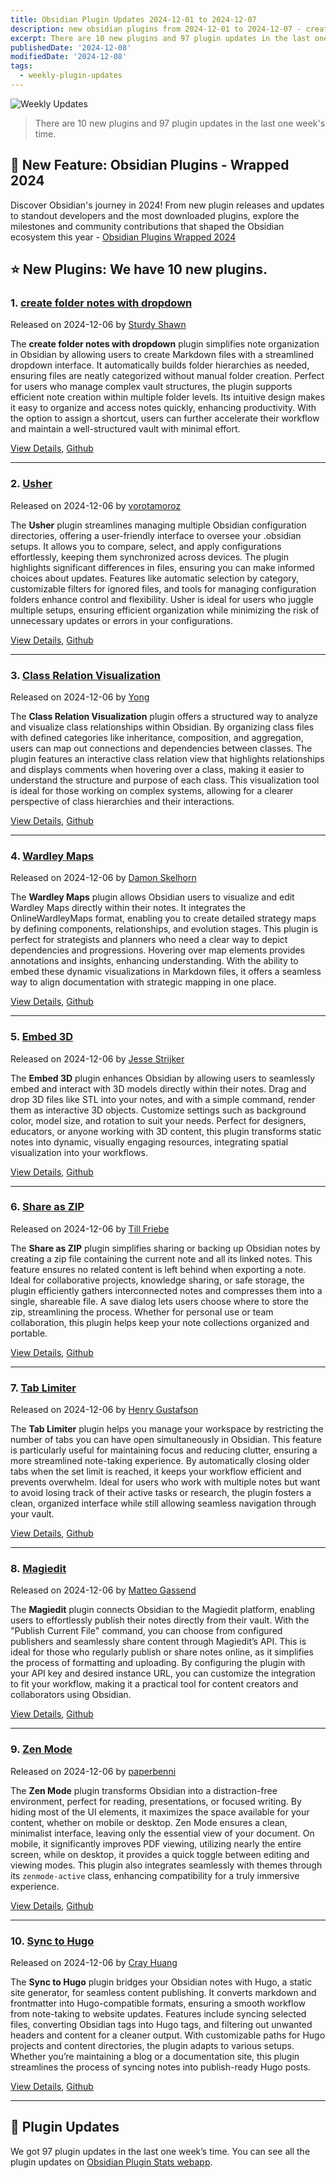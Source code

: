 ```yaml
---
title: Obsidian Plugin Updates 2024-12-01 to 2024-12-07
description: new obsidian plugins from 2024-12-01 to 2024-12-07 - create folder notes with dropdown, Usher, Class Relation Visualization, Wardley Maps, Embed 3D, Share as ZIP, Tab Limiter, Magiedit, Zen Mode, Sync to Hugo
excerpt: There are 10 new plugins and 97 plugin updates in the last one week's time.
publishedDate: '2024-12-08'
modifiedDate: '2024-12-08'
tags:
  - weekly-plugin-updates
---
```


![Weekly Updates](/images/plugin-updates-banner.png)

> There are 10 new plugins and 97 plugin updates in the last one week's time.

## 🚀 New Feature: Obsidian Plugins - Wrapped 2024

Discover Obsidian's journey in 2024! From new plugin releases and updates to standout developers and the most downloaded plugins, explore the milestones and community contributions that shaped the Obsidian ecosystem this year - [Obsidian Plugins Wrapped 2024](/posts/2024-12-07-wrapped-2024)

## ⭐ New Plugins: We have 10 new plugins.

### 1. [create folder notes with dropdown](/plugins/create-folder-notes-with-dropdown)

Released on 2024-12-06 by [Sturdy Shawn](https://github.com/SturdyShawn)

The **create folder notes with dropdown** plugin simplifies note organization in Obsidian by allowing users to create Markdown files with a streamlined dropdown interface. It automatically builds folder hierarchies as needed, ensuring files are neatly categorized without manual folder creation. Perfect for users who manage complex vault structures, the plugin supports efficient note creation within multiple folder levels. Its intuitive design makes it easy to organize and access notes quickly, enhancing productivity. With the option to assign a shortcut, users can further accelerate their workflow and maintain a well-structured vault with minimal effort.

[View Details](/plugins/create-folder-notes-with-dropdown), [Github](https://github.com/SturdyShawn/Create-folder-notes-with-dropdown)

---

### 2. [Usher](/plugins/usher)

Released on 2024-12-06 by [vorotamoroz](https://github.com/vrtmrz)

The **Usher** plugin streamlines managing multiple Obsidian configuration directories, offering a user-friendly interface to oversee your .obsidian setups. It allows you to compare, select, and apply configurations effortlessly, keeping them synchronized across devices. The plugin highlights significant differences in files, ensuring you can make informed choices about updates. Features like automatic selection by category, customizable filters for ignored files, and tools for managing configuration folders enhance control and flexibility. Usher is ideal for users who juggle multiple setups, ensuring efficient organization while minimizing the risk of unnecessary updates or errors in your configurations.

[View Details](/plugins/usher), [Github](https://github.com/vrtmrz/usher)

---

### 3. [Class Relation Visualization](/plugins/class-relation-visualization)

Released on 2024-12-06 by [Yong](https://github.com/Cold-dragon7)

The **Class Relation Visualization** plugin offers a structured way to analyze and visualize class relationships within Obsidian. By organizing class files with defined categories like inheritance, composition, and aggregation, users can map out connections and dependencies between classes. The plugin features an interactive class relation view that highlights relationships and displays comments when hovering over a class, making it easier to understand the structure and purpose of each class. This visualization tool is ideal for those working on complex systems, allowing for a clearer perspective of class hierarchies and their interactions.

[View Details](/plugins/class-relation-visualization), [Github](https://github.com/Cold-dragon7/Obsidian-Class-Relation-Visualization)

---

### 4. [Wardley Maps](/plugins/wardley-maps)

Released on 2024-12-06 by [Damon Skelhorn](https://github.com/damonsk)

The **Wardley Maps** plugin allows Obsidian users to visualize and edit Wardley Maps directly within their notes. It integrates the OnlineWardleyMaps format, enabling you to create detailed strategy maps by defining components, relationships, and evolution stages. This plugin is perfect for strategists and planners who need a clear way to depict dependencies and progressions. Hovering over map elements provides annotations and insights, enhancing understanding. With the ability to embed these dynamic visualizations in Markdown files, it offers a seamless way to align documentation with strategic mapping in one place.

[View Details](/plugins/wardley-maps), [Github](https://github.com/damonsk/obsidian-wardley-maps)

---

### 5. [Embed 3D](/plugins/3d_embeds)

Released on 2024-12-06 by [Jesse Strijker](https://github.com/ElmoNeedsArson)

The **Embed 3D** plugin enhances Obsidian by allowing users to seamlessly embed and interact with 3D models directly within their notes. Drag and drop 3D files like STL into your notes, and with a simple command, render them as interactive 3D objects. Customize settings such as background color, model size, and rotation to suit your needs. Perfect for designers, educators, or anyone working with 3D content, this plugin transforms static notes into dynamic, visually engaging resources, integrating spatial visualization into your workflows.

[View Details](/plugins/3d_embeds), [Github](https://github.com/ElmoNeedsArson/Obsidian-3D-embed)

---

### 6. [Share as ZIP](/plugins/share-as-zip)

Released on 2024-12-06 by [Till Friebe](https://github.com/friebetill)

The **Share as ZIP** plugin simplifies sharing or backing up Obsidian notes by creating a zip file containing the current note and all its linked notes. This feature ensures no related content is left behind when exporting a note. Ideal for collaborative projects, knowledge sharing, or safe storage, the plugin efficiently gathers interconnected notes and compresses them into a single, shareable file. A save dialog lets users choose where to store the zip, streamlining the process. Whether for personal use or team collaboration, this plugin helps keep your note collections organized and portable.

[View Details](/plugins/share-as-zip), [Github](https://github.com/friebetill/obsidian-share-as-zip)

---

### 7. [Tab Limiter](/plugins/tab-limit)

Released on 2024-12-06 by [Henry Gustafson](https://github.com/lizard-heart)

The **Tab Limiter** plugin helps you manage your workspace by restricting the number of tabs you can have open simultaneously in Obsidian. This feature is particularly useful for maintaining focus and reducing clutter, ensuring a more streamlined note-taking experience. By automatically closing older tabs when the set limit is reached, it keeps your workflow efficient and prevents overwhelm. Ideal for users who work with multiple notes but want to avoid losing track of their active tasks or research, the plugin fosters a clean, organized interface while still allowing seamless navigation through your vault.

[View Details](/plugins/tab-limit), [Github](https://github.com/lizard-heart/obsidian-tab-limit)

---

### 8. [Magiedit](/plugins/magiedit)

Released on 2024-12-06 by [Matteo Gassend](https://github.com/magitools)

The **Magiedit** plugin connects Obsidian to the Magiedit platform, enabling users to effortlessly publish their notes directly from their vault. With the "Publish Current File" command, you can choose from configured publishers and seamlessly share content through Magiedit’s API. This is ideal for those who regularly publish or share notes online, as it simplifies the process of formatting and uploading. By configuring the plugin with your API key and desired instance URL, you can customize the integration to fit your workflow, making it a practical tool for content creators and collaborators using Obsidian.

[View Details](/plugins/magiedit), [Github](https://github.com/magitools/magiedit-obsidian)

---

### 9. [Zen Mode](/plugins/zenmode)

Released on 2024-12-06 by [paperbenni](https://github.com/paperbenni)

The **Zen Mode** plugin transforms Obsidian into a distraction-free environment, perfect for reading, presentations, or focused writing. By hiding most of the UI elements, it maximizes the space available for your content, whether on mobile or desktop. Zen Mode ensures a clean, minimalist interface, leaving only the essential view of your document. On mobile, it significantly improves PDF viewing, utilizing nearly the entire screen, while on desktop, it provides a quick toggle between editing and viewing modes. This plugin also integrates seamlessly with themes through its `zenmode-active` class, enhancing compatibility for a truly immersive experience.

[View Details](/plugins/zenmode), [Github](https://github.com/paperbenni/obsidian-zenmode)

---

### 10. [Sync to Hugo](/plugins/hugo-sync)

Released on 2024-12-06 by [Cray Huang](https://github.com/crayhuang)

The **Sync to Hugo** plugin bridges your Obsidian notes with Hugo, a static site generator, for seamless content publishing. It converts markdown and frontmatter into Hugo-compatible formats, ensuring a smooth workflow from note-taking to website updates. Features include syncing selected files, converting Obsidian tags into Hugo tags, and filtering out unwanted headers and content for a cleaner output. With customizable paths for Hugo projects and content directories, the plugin adapts to various setups. Whether you’re maintaining a blog or a documentation site, this plugin streamlines the process of syncing notes into publish-ready Hugo posts.

[View Details](/plugins/hugo-sync), [Github](https://github.com/crayhuang/Obsidian-Hugo-Sync)

---

## 🔁 Plugin Updates

We got 97 plugin updates in the last one week’s time. You can see all the plugin updates on [Obsidian Plugin Stats webapp](/updates).
